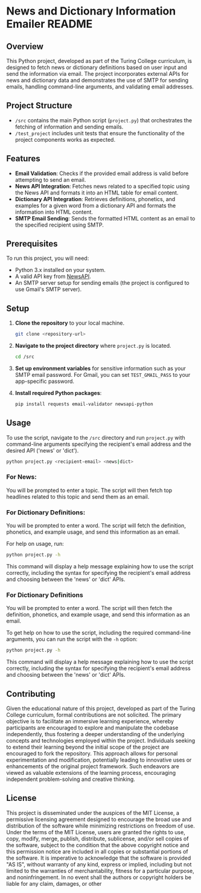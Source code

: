 # News and Dictionary Information Emailer README

## Overview

This Python project, developed as part of the Turing College curriculum, is designed to fetch news or dictionary definitions based on user input and send the information via email. The project incorporates external APIs for news and dictionary data and demonstrates the use of SMTP for sending emails, handling command-line arguments, and validating email addresses.

## Project Structure

- `/src` contains the main Python script (`project.py`) that orchestrates the fetching of information and sending emails.
- `/test_project` includes unit tests that ensure the functionality of the project components works as expected.

## Features

- **Email Validation**: Checks if the provided email address is valid before attempting to send an email.
- **News API Integration**: Fetches news related to a specified topic using the News API and formats it into an HTML table for email content.
- **Dictionary API Integration**: Retrieves definitions, phonetics, and examples for a given word from a dictionary API and formats the information into HTML content.
- **SMTP Email Sending**: Sends the formatted HTML content as an email to the specified recipient using SMTP.

## Prerequisites

To run this project, you will need:

- Python 3.x installed on your system.
- A valid API key from [NewsAPI](https://newsapi.org/).
- An SMTP server setup for sending emails (the project is configured to use Gmail's SMTP server).

## Setup

1. **Clone the repository** to your local machine.

    ```bash
    git clone <repository-url>
    ```

2. **Navigate to the project directory** where `project.py` is located.

    ```bash
    cd /src
    ```

3. **Set up environment variables** for sensitive information such as your SMTP email password. For Gmail, you can set `TEST_GMAIL_PASS` to your app-specific password.

4. **Install required Python packages**:

    ```bash
    pip install requests email-validator newsapi-python
    ```

## Usage

To use the script, navigate to the `/src` directory and run `project.py` with command-line arguments specifying the recipient's email address and the desired API ('news' or 'dict').

```bash
python project.py <recipient-email> <news|dict>
```
### For News:

You will be prompted to enter a topic. The script will then fetch top headlines related to this topic and send them as an email.

### For Dictionary Definitions:

You will be prompted to enter a word. The script will fetch the definition, phonetics, and example usage, and send this information as an email.

For help on usage, run:

```bash
python project.py -h
```
This command will display a help message explaining how to use the script correctly, including the syntax for specifying the recipient's email address and choosing between the 'news' or 'dict' APIs.

### For Dictionary Definitions

You will be prompted to enter a word. The script will then fetch the definition, phonetics, and example usage, and send this information as an email.

To get help on how to use the script, including the required command-line arguments, you can run the script with the `-h` option:

```bash
python project.py -h
```
This command will display a help message explaining how to use the script correctly, including the syntax for specifying the recipient's email address and choosing between the 'news' or 'dict' APIs.

## Contributing

Given the educational nature of this project, developed as part of the Turing College curriculum, formal contributions are not solicited. The primary objective is to facilitate an immersive learning experience, whereby participants are encouraged to explore and manipulate the codebase independently, thus fostering a deeper understanding of the underlying concepts and technologies employed within the project. Individuals seeking to extend their learning beyond the initial scope of the project are encouraged to fork the repository. This approach allows for personal experimentation and modification, potentially leading to innovative uses or enhancements of the original project framework. Such endeavors are viewed as valuable extensions of the learning process, encouraging independent problem-solving and creative thinking.

## License

This project is disseminated under the auspices of the MIT License, a permissive licensing agreement designed to encourage the broad use and distribution of the software while minimizing restrictions on freedom of use. Under the terms of the MIT License, users are granted the rights to use, copy, modify, merge, publish, distribute, sublicense, and/or sell copies of the software, subject to the condition that the above copyright notice and this permission notice are included in all copies or substantial portions of the software. It is imperative to acknowledge that the software is provided "AS IS", without warranty of any kind, express or implied, including but not limited to the warranties of merchantability, fitness for a particular purpose, and noninfringement. In no event shall the authors or copyright holders be liable for any claim, damages, or other
